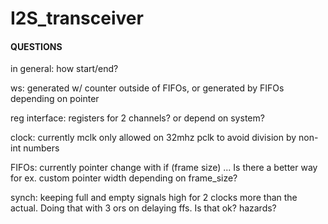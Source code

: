 # I2S_transceiver

#### QUESTIONS
in general: how start/end?

ws: generated w/ counter outside of FIFOs, or generated by FIFOs depending on pointer

reg interface: registers for 2 channels? or depend on system?

clock: currently mclk only allowed on 32mhz pclk to avoid division by non-int numbers

 FIFOs: currently pointer change with if (frame size) ... Is there a better way for ex. custom pointer width depending on frame_size?

 synch: keeping full and empty signals high for 2 clocks more than the  actual. Doing that with 3 ors on delaying ffs. Is that ok? hazards?
